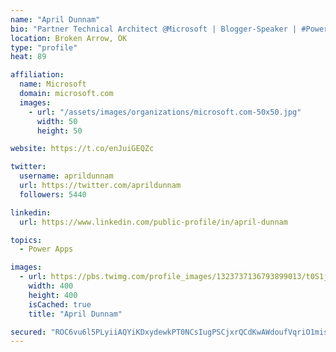 ```yaml
---
name: "April Dunnam"
bio: "Partner Technical Architect @Microsoft | Blogger-Speaker | #PowerApps, #PowerAutomate, #Office365, #SharePoint | #WIT | #Karaoke Queen"
location: Broken Arrow, OK
type: "profile"
heat: 89

affiliation:
  name: Microsoft
  domain: microsoft.com
  images:
    - url: "/assets/images/organizations/microsoft.com-50x50.jpg"
      width: 50
      height: 50

website: https://t.co/enJuiGEQZc

twitter:
  username: aprildunnam
  url: https://twitter.com/aprildunnam
  followers: 5440

linkedin:
  url: https://www.linkedin.com/public-profile/in/april-dunnam

topics:
  - Power Apps

images:
  - url: https://pbs.twimg.com/profile_images/1323737136793899013/t0S1j_uM_400x400.jpg
    width: 400
    height: 400
    isCached: true
    title: "April Dunnam"

secured: "ROC6vu6l5PLyiiAQYiKDxydewkPT0NCsIugPSCjxrQCdKwAWdoufVqriO1misPUr8OYWFXXq0hJwKbaE7ezGNw09i5Y/GfFTCPE2O8fTvQxgHbHTjjSa8q9bzrFa/5z4TrZjRZgqZ4cvQvszGC9UO3ndXwWTz5KVcNKGnRZEz6KqvqNAwdjCADc4+CspYowx4GJ4A2RGb3TKURVSNkrZNvPniNSsWpgilHFM5oTMOWlq/qkNpKWV+58ENS+LV/i8TValvUrxHvIzMDuEtSzz8uQQdzoRXkZOL3jr6xj0A1zimgjcfeecEaLJAZ4xW/rMU2JYfeF03sY32Kuf/tXwBqel9emPuV4Ffw9fSJMV+1PKcERpgjLARD+VoZvleLjHzB8ihkQn+yo2oHS8CAuFFEZpjaMZZFbUoLIYpovwzOc=;Kd/9wEyqc1vpTYRlAKFJyA=="
---
```


